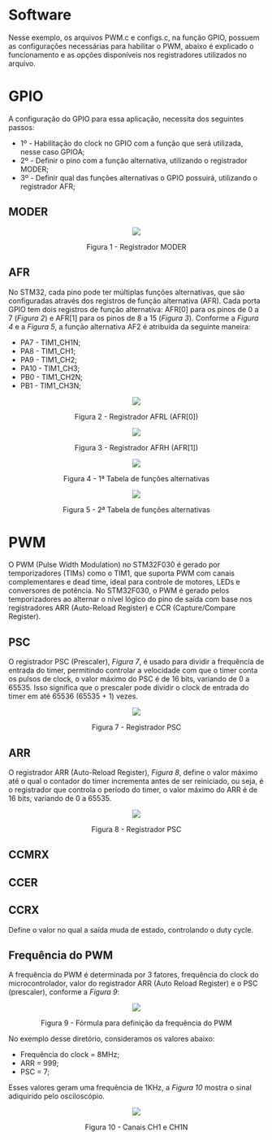 # Software
Nesse exemplo, os arquivos PWM.c e configs.c, na função GPIO, possuem as configurações necessárias para habilitar o PWM, abaixo é explicado o funcionamento e as opções disponíveis nos registradores utilizados no arquivo.

# GPIO
A configuração do GPIO para essa aplicação, necessita dos seguintes passos:
- 1º - Habilitação do clock no GPIO com a função que será utilizada, nesse caso GPIOA;
- 2º - Definir o pino com a função alternativa, utilizando o registrador MODER;
- 3º - Definir qual das funções alternativas o GPIO possuirá, utilizando o registrador AFR;

## MODER
<p align="center">
<img  src="https://github.com/user-attachments/assets/a7368376-9674-4781-adaf-587715a21e60">
</p>
<p align="center">
  Figura 1 - Registrador MODER
</p>

## AFR 
No STM32, cada pino pode ter múltiplas funções alternativas, que são configuradas através dos registros de função alternativa (AFR). Cada porta GPIO tem dois registros de função alternativa: AFR[0] para os pinos de 0 a 7 (*Figura 2*) e AFR[1] para os pinos de 8 a 15 (*Figura 3*). Conforme a *Figura 4* e a *Figura 5*, a função alternativa AF2 é atribuída da seguinte maneira:
- PA7 - TIM1_CH1N;
- PA8 - TIM1_CH1;
- PA9 - TIM1_CH2;
- PA10 - TIM1_CH3;
- PB0 - TIM1_CH2N;
- PB1 - TIM1_CH3N;

<p align="center">
<img  src="https://github.com/user-attachments/assets/1c7efc87-0225-4efa-b17d-dbeadbb576b9">
</p>
<p align="center">
  Figura 2 - Registrador AFRL (AFR[0])
</p>

<p align="center">
<img  src="https://github.com/user-attachments/assets/332aa283-9388-430f-a5b6-c0df6df6a437">
</p>
<p align="center">
  Figura 3 - Registrador AFRH (AFR[1])
</p>

<p align="center">
<img  src="https://github.com/user-attachments/assets/9b850c31-462b-45f8-a15a-9c562d10f9fd">
</p>
<p align="center">
  Figura 4 - 1ª Tabela de funções alternativas
</p>

<p align="center">
<img  src="https://github.com/user-attachments/assets/bcc52b1e-62a5-4dd0-8ec6-0df0b738a5b6">
</p>
<p align="center">
  Figura 5 - 2ª Tabela de funções alternativas
</p>

# PWM
O PWM (Pulse Width Modulation) no STM32F030 é gerado por temporizadores (TIMs) como o TIM1, que suporta PWM com canais complementares e dead time, ideal para controle de motores, LEDs e conversores de potência. No STM32F030, o PWM é gerado pelos temporizadores ao alternar o nível lógico do pino de saída com base nos registradores ARR (Auto-Reload Register) e CCR (Capture/Compare Register).

## PSC
O registrador PSC (Prescaler), *Figura 7*, é usado para dividir a frequência de entrada do timer, permitindo controlar a velocidade com que o timer conta os pulsos de clock, o valor máximo do PSC é de 16 bits, variando de 0 a 65535. Isso significa que o prescaler pode dividir o clock de entrada do timer em até 65536 (65535 + 1) vezes.
<p align="center">
<img  src="https://github.com/user-attachments/assets/a0ce624f-b888-4c8a-b7ce-b10c7f83c354">
</p>
<p align="center">
  Figura 7 - Registrador PSC
</p>

## ARR
O registrador ARR (Auto-Reload Register), *Figura 8*, define o valor máximo até o qual o contador do timer incrementa antes de ser reiniciado, ou seja, é o registrador que controla o período do timer, o valor máximo do ARR é de 16 bits, variando de 0 a 65535.
<p align="center">
<img  src="https://github.com/user-attachments/assets/8f65b481-46db-4a77-bbf5-1aac15c1efe8">
</p>
<p align="center">
  Figura 8 - Registrador PSC
</p>

## CCMRX

## CCER

## CCRX
Define o valor no qual a saída muda de estado, controlando o duty cycle.

## Frequência do PWM
A frequência do PWM é determinada por 3 fatores, frequência do clock do microcontrolador, valor do registrador ARR (Auto Reload Register) e o PSC (prescaler), conforme a *Figura 9*:
<p align="center">
<img  src="https://github.com/user-attachments/assets/4f15b572-46d6-4336-a8ea-1f1291a81ab9">
</p>
<p align="center">
  Figura 9 - Fórmula para definição da frequência do PWM
</p>
No exemplo desse diretório, consideramos os valores abaixo:

- Frequência do clock = 8MHz;
- ARR = 999;
- PSC = 7;

Esses valores geram uma frequência de 1KHz, a *Figura 10* mostra o sinal adiquirido pelo osciloscópio.
<p align="center">
<img  src="https://github.com/user-attachments/assets/a30ff8e0-c313-4a95-92e6-ecefb4dd628b">
</p>
<p align="center">
  Figura 10 - Canais CH1 e CH1N
</p>
